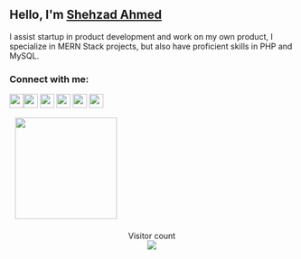 ## Hello, I'm [Shehzad Ahmed][website]
I assist startup in product development and work on my own product, I specialize in MERN Stack projects, but also have proficient skills in PHP and MySQL.


### Connect with me:
<a target="_blank" href="https://shehzadahmed.vercel.app/Shehzad%20Ahmed%20React%20Developer.pdf"><img src="https://img.shields.io/badge/Download%20My%20Resume-78b3df?style=for-the-badge" height=25></a><a href="https://www.twitter.com/shaxaddd"><img src="https://img.shields.io/badge/twitter-%231DA1F2.svg?&style=for-the-badge&logo=twitter&logoColor=white" height=25></a> <a href="https://www.linkedin.com/in/shaxadhere"><img src="https://img.shields.io/badge/linkedin-%230077B5.svg?&style=for-the-badge&logo=linkedin&logoColor=white" height=25></a> <a href="https://www.instagram.com/shaxadd/"><img src="https://img.shields.io/badge/instagram-%23E4405F.svg?&style=for-the-badge&logo=instagram&logoColor=white" height=25></a> <a href="https://youtube.com/@shaxadd"><img src="https://img.shields.io/badge/youtube-%2312100E.svg?&style=for-the-badge&logo=youtube&logoColor=white" height=25></a> <a href="https://shaxadd.medium.com/"><img src="https://img.shields.io/badge/medium-%2312100E.svg?&style=for-the-badge&logo=medium&logoColor=white" height=25></a>

<a href="https://github.com/Shaxadhere">
  <img height="180em" style="max-width:45%;margin: 0 0 7px 10px;" src="https://github-readme-stats.vercel.app/api/top-langs/?username=Shaxadhere&theme=buefy&layout=compact&hide=html,css,hack,ags%20script" />
</a>

<p align="center">
  Visitor count<br>
  <img src="https://profile-counter.glitch.me/shaxadhere/count.svg" />
</p>

[website]: https://shehzadahmed.me/
[twitter]: https://twitter.com/shaxaddd
[instagram]: https://instagram.com/shaxadd
[gist]: https://gist.github.com/shaxadhere
